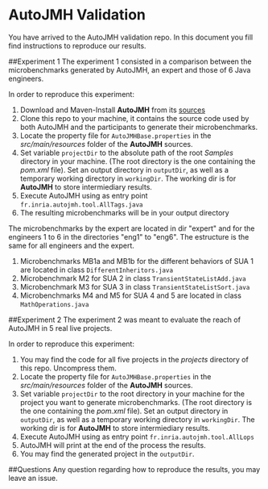 # AutoJMH Validation
You have arrived to the AutoJMH validation repo. In this document you fill find instructions to reproduce our results.

##Experiment 1
The experiment 1 consisted in a comparison between the microbenchmarks generated by AutoJMH, an expert and those of 6 Java engineers.

In order to reproduce this experiment:

1. Download and Maven-Install **AutoJMH** from its [sources](https://github.com/autojmh/autojmh-source-code)
2. Clone this repo to your machine, it contains the source code used by both AutoJMH and the participants to generate their microbenchmarks.
3. Locate the property file for `AutoJMHBase.properties` in the *src/main/resources* folder of the **AutoJMH** sources.
4. Set variable `projectDir` to the absolute path of the root *Samples* directory in your machine. (The root directory is the one containing the *pom.xml* file). 
   Set an output directory in `outputDir`, as well as a temporary working directory in `workingDir`. The working dir is for **AutoJMH** to store intermiediary results.
5. Execute AutoJMH using as entry point `fr.inria.autojmh.tool.AllTags.java`
6. The resulting microbenchmarks will be in your output directory

The microbenchmarks by the expert are located in dir "expert" and for the engineers 1 to 6 in the directories "eng1" to "eng6". 
The estructure is the same for all engineers and the expert.

1. Microbenchmarks MB1a and MB1b for the different behaviors of SUA 1 are located in class `DifferentInheritors.java`
2. Microbenchmark M2 for SUA 2 in class `TransientStateListAdd.java`
3. Microbenchmark M3 for SUA 3 in class `TransientStateListSort.java`
4. Microbenchmarks M4 and M5 for SUA 4 and 5 are located in class `MathOperations.java`

##Experiment 2
The experiment 2 was meant to evaluate the reach of AutoJMH in 5 real live projects. 

In order to reproduce this experiment:

1. You may find the code for all five projects in the *projects* directory of this repo. Uncompress them. 
2. Locate the property file for `AutoJMHBase.properties` in the *src/main/resources* folder of the **AutoJMH** sources.
3. Set variable `projectDir` to the root directory in your machine for the project you want to generate microbenchmarks.
(The root directory is the one containing the *pom.xml* file). Set an output directory in `outputDir`, as well as a temporary working directory in `workingDir`. The working dir is for **AutoJMH** to store intermiediary results.
4. Execute AutoJMH using as entry point `fr.inria.autojmh.tool.AllLops`
5. AutoJMH will print at the end of the process the results.
6. You may find the generated project in the `outputDir`.

##Questions
Any question regarding how to reproduce the results, you may leave an issue.

